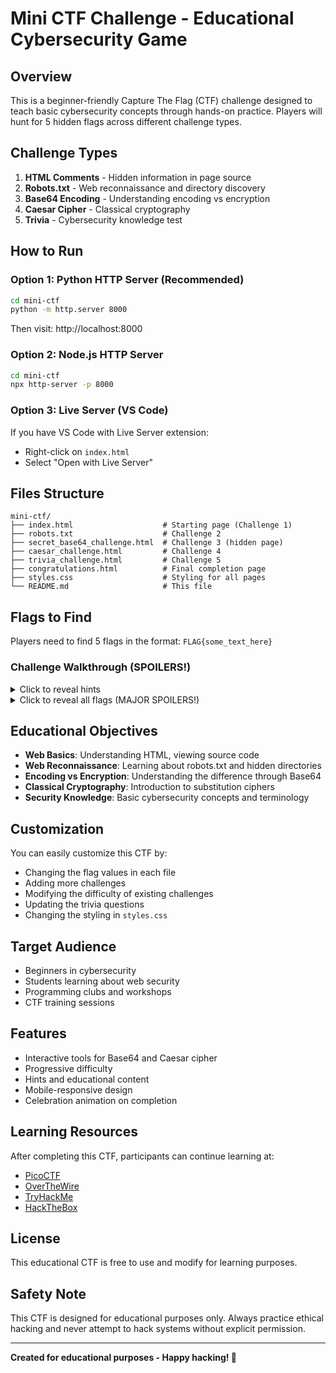 # Mini CTF Challenge - Educational Cybersecurity Game

## Overview
This is a beginner-friendly Capture The Flag (CTF) challenge designed to teach basic cybersecurity concepts through hands-on practice. Players will hunt for 5 hidden flags across different challenge types.

## Challenge Types
1. **HTML Comments** - Hidden information in page source
2. **Robots.txt** - Web reconnaissance and directory discovery
3. **Base64 Encoding** - Understanding encoding vs encryption
4. **Caesar Cipher** - Classical cryptography
5. **Trivia** - Cybersecurity knowledge test

## How to Run

### Option 1: Python HTTP Server (Recommended)
```bash
cd mini-ctf
python -m http.server 8000
```
Then visit: http://localhost:8000

### Option 2: Node.js HTTP Server
```bash
cd mini-ctf
npx http-server -p 8000
```

### Option 3: Live Server (VS Code)
If you have VS Code with Live Server extension:
- Right-click on `index.html`
- Select "Open with Live Server"

## Files Structure
```
mini-ctf/
├── index.html                    # Starting page (Challenge 1)
├── robots.txt                    # Challenge 2
├── secret_base64_challenge.html  # Challenge 3 (hidden page)
├── caesar_challenge.html         # Challenge 4
├── trivia_challenge.html         # Challenge 5
├── congratulations.html          # Final completion page
├── styles.css                    # Styling for all pages
└── README.md                     # This file
```

## Flags to Find
Players need to find 5 flags in the format: `FLAG{some_text_here}`

### Challenge Walkthrough (SPOILERS!)
<details>
<summary>Click to reveal hints</summary>

1. **HTML Comment Flag**: View page source of index.html
2. **Robots.txt Flag**: Check /robots.txt file
3. **Base64 Flag**: Decode the message on the secret page
4. **Caesar Flag**: Use ROT13 to decode the message
5. **Trivia Flag**: Answer all questions correctly

</details>

<details>
<summary>Click to reveal all flags (MAJOR SPOILERS!)</summary>

1. FLAG{html_c0mments_r3v3al_s3cr3ts}
2. FLAG{r0b0ts_txt_h1d3s_s3cr3ts}
3. FLAG{base64_is_n0t_encrypti0n}
4. FLAG{caesar_cipher_is_2000_years_old}
5. FLAG{m4st3r_0f_cyb3rs3cur1ty_tr1v1a}

</details>

## Educational Objectives
- **Web Basics**: Understanding HTML, viewing source code
- **Web Reconnaissance**: Learning about robots.txt and hidden directories
- **Encoding vs Encryption**: Understanding the difference through Base64
- **Classical Cryptography**: Introduction to substitution ciphers
- **Security Knowledge**: Basic cybersecurity concepts and terminology

## Customization
You can easily customize this CTF by:
- Changing the flag values in each file
- Adding more challenges
- Modifying the difficulty of existing challenges
- Updating the trivia questions
- Changing the styling in `styles.css`

## Target Audience
- Beginners in cybersecurity
- Students learning about web security
- Programming clubs and workshops
- CTF training sessions

## Features
- Interactive tools for Base64 and Caesar cipher
- Progressive difficulty
- Hints and educational content
- Mobile-responsive design
- Celebration animation on completion

## Learning Resources
After completing this CTF, participants can continue learning at:
- [PicoCTF](https://picoctf.org/)
- [OverTheWire](https://overthewire.org/wargames/)
- [TryHackMe](https://tryhackme.com/)
- [HackTheBox](https://www.hackthebox.eu/)

## License
This educational CTF is free to use and modify for learning purposes.

## Safety Note
This CTF is designed for educational purposes only. Always practice ethical hacking and never attempt to hack systems without explicit permission.

---
**Created for educational purposes - Happy hacking! 🎯**